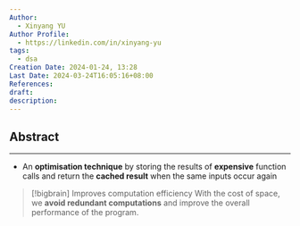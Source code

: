 ```yaml
---
Author:
  - Xinyang YU
Author Profile:
  - https://linkedin.com/in/xinyang-yu
tags:
  - dsa
Creation Date: 2024-01-24, 13:28
Last Date: 2024-03-24T16:05:16+08:00
References: 
draft: 
description: 
---
```

## Abstract
---
- An **optimisation technique** by storing the results of **expensive** function calls and return the **cached result** when the same inputs occur again

>[!bigbrain] Improves computation efficiency
> With the cost of space, we **avoid redundant computations** and improve the overall performance of the program.